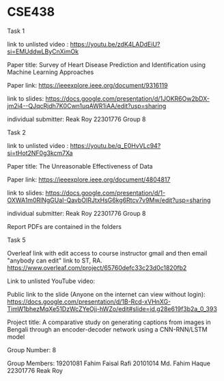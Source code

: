 # CSE438

Task 1

link to unlisted video : https://youtu.be/zdK4LADdEiU?si=EMUddwLByCnXimOk

Paper title: Survey of Heart Disease Prediction and Identification using Machine Learning Approaches

Paper link: https://ieeexplore.ieee.org/document/9316119

link to slides: https://docs.google.com/presentation/d/1JOKR6Ow2bDX-jm2i4--QJqcRjdh7K0Cwn1uqAWR1iAA/edit?usp=sharing


individual submitter: 
Reak Roy
22301776
Group 8


Task 2

link to unlisted video : https://youtu.be/q_E0HvVLc94?si=tHot2NF0g3kcm7Xa

Paper title: The Unreasonable Effectiveness of Data

Paper link: https://ieeexplore.ieee.org/document/4804817

link to slides: https://docs.google.com/presentation/d/1-OXWA1m0RlNgGUaI-QavbOIRJtxHsG6kg6Rtcv7v9Mw/edit?usp=sharing

individual submitter: 
Reak Roy
22301776
Group 8


Report PDFs are contained in the folders

Task 5

Overleaf link with edit access to course instructor gmail and then email "anybody can edit" link to ST, RA.
https://www.overleaf.com/project/65760defc33c23d0c1820fb2

Link to unlisted YouTube video:

Public link to the slide (Anyone on the internet can view without login):
https://docs.google.com/presentation/d/1B-Rcd-xVHnXG-TimW1bhezMqXe51DzWcZYeOjj-hWZo/edit#slide=id.g28e619f3b2a_0_393

Project title:
A comparative study on generating captions from images in Bengali through an encoder-decoder network using a CNN-RNN/LSTM model

Group Number:
8

Group Members:
19201081 Fahim Faisal Rafi
20101014 Md. Fahim Haque
22301776 Reak Roy
